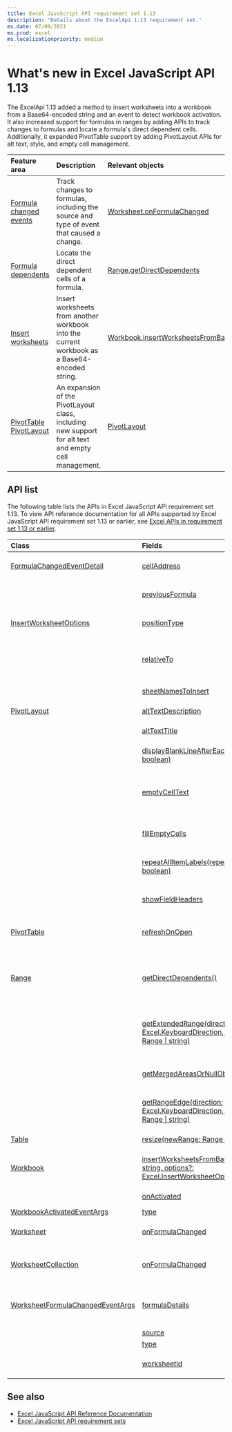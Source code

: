 ```yaml
---
title: Excel JavaScript API requirement set 1.13
description: 'Details about the ExcelApi 1.13 requirement set.'
ms.date: 07/09/2021
ms.prod: excel
ms.localizationpriority: medium
---
```


# What's new in Excel JavaScript API 1.13

The ExcelApi 1.13 added a method to insert worksheets into a workbook from a Base64-encoded string and an event to detect workbook activation. It also increased support for formulas in ranges by adding APIs to track changes to formulas and locate a formula's direct dependent cells. Additionally, it expanded PivotTable support by adding PivotLayout APIs for alt text, style, and empty cell management.

| Feature area | Description | Relevant objects |
|:--- |:--- |:--- |
| [Formula changed events](../../excel/excel-add-ins-worksheets.md#detect-formula-changes) | Track changes to formulas, including the source and type of event that caused a change. | [Worksheet.onFormulaChanged](/javascript/api/excel/worksheet#excel-excel-worksheet-onFormulaChanged-member)|
| [Formula dependents](../../excel/excel-add-ins-ranges-precedents-dependents.md#get-the-direct-dependents-of-a-formula) | Locate the direct dependent cells of a formula. | [Range.getDirectDependents](/javascript/api/excel/range#excel-excel-range-getDirectDependents-member(1)) |
| [Insert worksheets](../../excel//excel-add-ins-workbooks.md#insert-a-copy-of-an-existing-workbook-into-the-current-one) | Insert worksheets from another workbook into the current workbook as a Base64-encoded string. | [Workbook.insertWorksheetsFromBase64](/javascript/api/excel/excel.workbook#insertWorksheetsFromBase64_base64File__options_) |
| [PivotTable PivotLayout](../../excel/excel-add-ins-pivottables.md#other-pivotlayout-functions) | An expansion of the PivotLayout class, including new support for alt text and empty cell management. | [PivotLayout](/javascript/api/excel/excel.pivotlayout) |

## API list

The following table lists the APIs in Excel JavaScript API requirement set 1.13. To view API reference documentation for all APIs supported by Excel JavaScript API requirement set 1.13 or earlier, see [Excel APIs in requirement set 1.13 or earlier](/javascript/api/excel?view=excel-js-1.13&preserve-view=true).

| Class | Fields | Description |
|:---|:---|:---|
|[FormulaChangedEventDetail](/javascript/api/excel/excel.formulachangedeventdetail)|[cellAddress](/javascript/api/excel/formulachangedeventdetail#excel-excel-formulachangedeventdetail-cellAddress-member)|The address of the cell that contains the changed formula.|
||[previousFormula](/javascript/api/excel/formulachangedeventdetail#excel-excel-formulachangedeventdetail-previousFormula-member)|Represents the previous formula, before it was changed.|
|[InsertWorksheetOptions](/javascript/api/excel/excel.insertworksheetoptions)|[positionType](/javascript/api/excel/insertworksheetoptions#excel-excel-insertworksheetoptions-positionType-member)|The insert position, in the current workbook, of the new worksheets.|
||[relativeTo](/javascript/api/excel/insertworksheetoptions#excel-excel-insertworksheetoptions-relativeTo-member)|The worksheet in the current workbook that is referenced for the `WorksheetPositionType` parameter.|
||[sheetNamesToInsert](/javascript/api/excel/insertworksheetoptions#excel-excel-insertworksheetoptions-sheetNamesToInsert-member)|The names of individual worksheets to insert.|
|[PivotLayout](/javascript/api/excel/excel.pivotlayout)|[altTextDescription](/javascript/api/excel/pivotlayout#excel-excel-pivotlayout-altTextDescription-member)|The alt text description of the PivotTable.|
||[altTextTitle](/javascript/api/excel/pivotlayout#excel-excel-pivotlayout-altTextTitle-member)|The alt text title of the PivotTable.|
||[displayBlankLineAfterEachItem(display: boolean)](/javascript/api/excel/pivotlayout#excel-excel-pivotlayout-displayBlankLineAfterEachItem-member(1))|Sets whether or not to display a blank line after each item.|
||[emptyCellText](/javascript/api/excel/pivotlayout#excel-excel-pivotlayout-emptyCellText-member)|The text that is automatically filled into any empty cell in the PivotTable if `fillEmptyCells == true`.|
||[fillEmptyCells](/javascript/api/excel/pivotlayout#excel-excel-pivotlayout-fillEmptyCells-member)|Specifies whether empty cells in the PivotTable should be populated with the `emptyCellText`.|
||[repeatAllItemLabels(repeatLabels: boolean)](/javascript/api/excel/pivotlayout#excel-excel-pivotlayout-repeatAllItemLabels-member(1))|Sets the "repeat all item labels" setting across all fields in the PivotTable.|
||[showFieldHeaders](/javascript/api/excel/pivotlayout#excel-excel-pivotlayout-showFieldHeaders-member)|Specifies whether the PivotTable displays field headers (field captions and filter drop-downs).|
|[PivotTable](/javascript/api/excel/excel.pivottable)|[refreshOnOpen](/javascript/api/excel/pivottable#excel-excel-pivottable-refreshOnOpen-member)|Specifies whether the PivotTable refreshes when the workbook opens.|
|[Range](/javascript/api/excel/excel.range)|[getDirectDependents()](/javascript/api/excel/range#excel-excel-range-getDirectDependents-member(1))|Returns a `WorkbookRangeAreas` object that represents the range containing all the direct dependents of a cell in the same worksheet or in multiple worksheets.|
||[getExtendedRange(direction: Excel.KeyboardDirection, activeCell?: Range \| string)](/javascript/api/excel/range#excel-excel-range-getExtendedRange-member(1))|Returns a range object that includes the current range and up to the edge of the range, based on the provided direction.|
||[getMergedAreasOrNullObject()](/javascript/api/excel/range#excel-excel-range-getMergedAreasOrNullObject-member(1))|Returns a RangeAreas object that represents the merged areas in this range.|
||[getRangeEdge(direction: Excel.KeyboardDirection, activeCell?: Range \| string)](/javascript/api/excel/range#excel-excel-range-getRangeEdge-member(1))|Returns a range object that is the edge cell of the data region that corresponds to the provided direction.|
|[Table](/javascript/api/excel/excel.table)|[resize(newRange: Range \| string)](/javascript/api/excel/table#excel-excel-table-resize-member(1))|Resize the table to the new range.|
|[Workbook](/javascript/api/excel/excel.workbook)|[insertWorksheetsFromBase64(base64File: string, options?: Excel.InsertWorksheetOptions)](/javascript/api/excel/excel.workbook#insertWorksheetsFromBase64_base64File__options_)|Inserts the specified worksheets from a source workbook into the current workbook.|
||[onActivated](/javascript/api/excel/workbook#excel-excel-workbook-onActivated-member)|Occurs when the the workbook is activated.|
|[WorkbookActivatedEventArgs](/javascript/api/excel/excel.workbookactivatedeventargs)|[type](/javascript/api/excel/workbookactivatedeventargs#excel-excel-workbookactivatedeventargs-type-member)|Gets the type of the event.|
|[Worksheet](/javascript/api/excel/excel.worksheet)|[onFormulaChanged](/javascript/api/excel/worksheet#excel-excel-worksheet-onFormulaChanged-member)|Occurs when one or more formulas are changed in this worksheet.|
|[WorksheetCollection](/javascript/api/excel/excel.worksheetcollection)|[onFormulaChanged](/javascript/api/excel/worksheetcollection#excel-excel-worksheetcollection-onFormulaChanged-member)|Occurs when one or more formulas are changed in any worksheet of this collection.|
|[WorksheetFormulaChangedEventArgs](/javascript/api/excel/excel.worksheetformulachangedeventargs)|[formulaDetails](/javascript/api/excel/worksheetformulachangedeventargs#excel-excel-worksheetformulachangedeventargs-formulaDetails-member)|Gets an array of `FormulaChangedEventDetail` objects, which contain the details about the all of the changed formulas.|
||[source](/javascript/api/excel/worksheetformulachangedeventargs#excel-excel-worksheetformulachangedeventargs-source-member)|The source of the event.|
||[type](/javascript/api/excel/worksheetformulachangedeventargs#excel-excel-worksheetformulachangedeventargs-type-member)|Gets the type of the event.|
||[worksheetId](/javascript/api/excel/worksheetformulachangedeventargs#excel-excel-worksheetformulachangedeventargs-worksheetId-member)|Gets the ID of the worksheet in which the formula changed.|

## See also

- [Excel JavaScript API Reference Documentation](/javascript/api/excel?view=excel-js-1.13&preserve-view=true)
- [Excel JavaScript API requirement sets](excel-api-requirement-sets.md)

